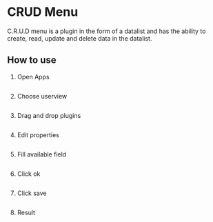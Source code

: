 # CRUD Menu

C.R.U.D menu is a plugin in the form of a datalist and has the ability to create, read, update and delete data in the datalist.

## How to use

1. Open Apps

<img src="https://raw.githubusercontent.com/kinnara-digital-studio/kecak-workflow/master/docs/assets/.png" alt="" />


2. Choose userview

<img src="https://raw.githubusercontent.com/kinnara-digital-studio/kecak-workflow/master/docs/assets/.png" alt="" />


3. Drag and drop plugins

<img src="https://raw.githubusercontent.com/kinnara-digital-studio/kecak-workflow/master/docs/assets/.png" alt="" />


4. Edit properties

<img src="https://raw.githubusercontent.com/kinnara-digital-studio/kecak-workflow/master/docs/assets/.png" alt="" />


5. Fill available field

<img src="https://raw.githubusercontent.com/kinnara-digital-studio/kecak-workflow/master/docs/assets/.png" alt="" />


6. Click ok

<img src="https://raw.githubusercontent.com/kinnara-digital-studio/kecak-workflow/master/docs/assets/.png" alt="" />


7. Click save

<img src="https://raw.githubusercontent.com/kinnara-digital-studio/kecak-workflow/master/docs/assets/.png" alt="" />


8. Result

<img src="https://raw.githubusercontent.com/kinnara-digital-studio/kecak-workflow/master/docs/assets/.png" alt="" />


